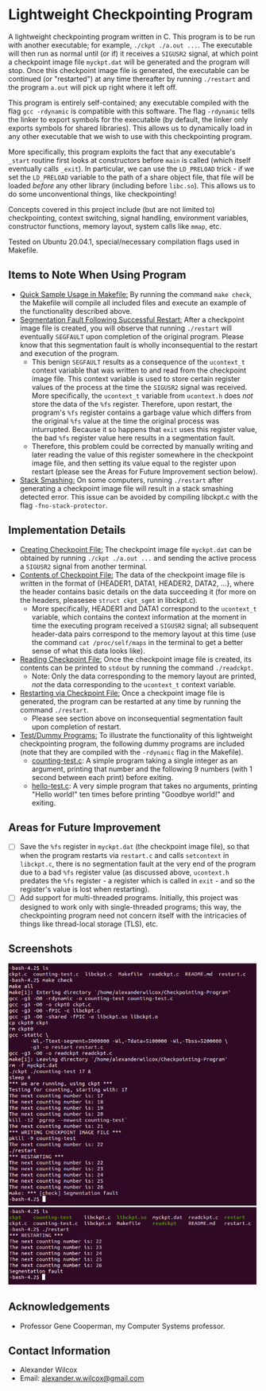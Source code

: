 # Lightweight Checkpointing Program

A lightweight checkpointing program written in C. This program is to be run with another executable; for example, `./ckpt ./a.out ...`. The executable will then run as normal until (or if) it receives a `SIGUSR2` signal, at which point a checkpoint image file `myckpt.dat` will be generated and the program will stop. Once this checkpoint image file is generated, the executable can be continued (or "restarted") at any time thereafter by running `./restart` and the program `a.out` will pick up right where it left off.

This program is entirely self-contained; any executable compiled with the flag `gcc -rdynamic` is compatible with this software. The flag `-rdynamic` tells the linker to export symbols for the executable (by default, the linker only exports symbols for shared libraries). This allows us to dynamically load in any other executable that we wish to use with this checkpointing program.

More specifically, this program exploits the fact that any executable's `_start` routine first looks at constructors before `main` is called (which itself eventually calls `_exit`). In particular, we can use the `LD_PRELOAD` trick - if we set the `LD_PRELOAD` variable to the path of a share object file, that file will be loaded *before* any other library (including before `libc.so`). This allows us to do some unconventional things, like checkpointing!  

Concepts covered in this project include (but are not limited to) checkpointing, context switching, signal handling, environment variables, constructor functions, memory layout, system calls like `mmap`, etc. 

Tested on Ubuntu 20.04.1, special/necessary compilation flags used in Makefile.

## Items to Note When Using Program
- <ins>Quick Sample Usage in Makefile:</ins> By running the command `make check`, the Makefile will compile all included files and execute an example of the functionality described above.
- <ins>Segmentation Fault Following Successful Restart:</ins> After a checkpoint image file is created, you will observe that running `./restart` will eventually `SEGFAULT` upon completion of the original program. Please know that this segmentation fault is wholly inconsequential to the restart and execution of the program. 
  - This benign `SEGFAULT` results as a consequence of the `ucontext_t` context variable that was written to and read from the checkpoint image file. This context variable is used to store certain register values of the process at the time the `SIGUSR2` signal was received. More specifically, the `ucontext_t` variable from `ucontext.h` does *not* store the data of the `%fs` register. Therefore, upon restart, the program's `%fs` register contains a garbage value which differs from the original `%fs` value at the time the original process was inturrupted. Because it so happens that `exit` uses this register value, the bad `%fs` register value here results in a segmentation fault. 
  - Therefore, this problem could be corrected by manually writing and later reading the value of this register somewhere in the checkpoint image file, and then setting its value equal to the register upon restart (please see the Areas for Future Improvement section below).
- <ins>Stack Smashing:</ins> On some computers, running `./restart` after generating a checkpoint image file will result in a stack smashing detected error. This issue can be avoided by compiling libckpt.c with the flag `-fno-stack-protector`.

## Implementation Details
- <ins>Creating Checkpoint File:</ins> The checkpoint image file `myckpt.dat` can be obtained by running `./ckpt ./a.out ...` and sending the active process a `SIGUSR2` signal from another terminal.
- <ins>Contents of Checkpoint File:</ins> The data of the checkpoint image file is written in the format of {HEADER1, DATA1, HEADER2, DATA2, ...}, where the header contains basic details on the data succeeding it (for more on the headers, pleasesee `struct ckpt_sgmt` in libckpt.c).
  - More specifically, HEADER1 and DATA1 correspond to the `ucontext_t` variable, which contains the context information at the moment in time the executing program received a `SIGUSR2` signal; all subsequent header-data pairs correspond to the memory layout at this time (use the command `cat /proc/self/maps` in the terminal to get a better sense of what this data looks like).
- <ins>Reading Checkpoint File:</ins> Once the checkpoint image file is created, its contents can be printed to `stdout` by running the command `./readckpt`.
  - Note: Only the data corresponding to the memory layout are printed, *not* the data corresponding to the `ucontext_t` context variable.
- <ins>Restarting via Checkpoint File:</ins> Once a checkpoint image file is generated, the program can be restarted at any time by running the command `./restart`.
  - Please see section above on inconsequential segmentation fault upon completion of restart.
- <ins>Test/Dummy Programs:</ins> To illustrate the functionality of this lightweight checkpointing program, the following dummy programs are included (note that they are compiled with the `-rdynamic` flag in the Makefile).
  - <ins>counting-test.c</ins>: A simple program taking a single integer as an argument, printing that number and the following 9 numbers (with 1 second between each print) before exiting.
  - <ins>hello-test.c</ins>: A very simple program that takes no arguments, printing "Hello world!" ten times before printing "Goodbye world!" and exiting. 

## Areas for Future Improvement

- [ ] Save the `%fs` register in `myckpt.dat` (the checkpoint image file), so that when the program restarts via `restart.c` and calls `setcontext` in `libckpt.c`, there is no segmentation fault at the very end of the program due to a bad `%fs` register value (as discussed above, `ucontext.h` predates the `%fs` register - a register which is called in `exit` - and so the register's value is lost when restarting).  
- [ ] Add support for multi-threaded programs. Initially, this project was designed to work only with single-threaded programs; this way, the checkpointing program need not concern itself with the intricacies of things like thread-local storage (TLS), etc.

## Screenshots

<img src="https://github.com/alex-w-99/Checkpointing-Program/blob/main/Images/checkpointing_screenshot1.png" width="500">

<img src="https://github.com/alex-w-99/Checkpointing-Program/blob/main/Images/checkpointing_screenshot2.png" width="500">

## Acknowledgements 

- Professor Gene Cooperman, my Computer Systems professor.

## Contact Information

- Alexander Wilcox
- Email: alexander.w.wilcox@gmail.com
